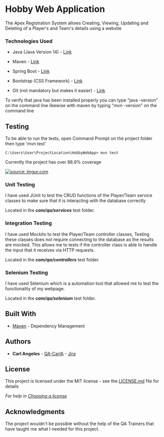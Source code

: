 # Hobby Web Application

The Apex Registration System allows Creating, Viewing, Updating and Deleting of a Player's and Team's details using a website

### Technologies Used
* Java (Java Version 14) - [Link](https://www.oracle.com/java/technologies/javase/jdk14-archive-downloads.html)

* Maven - [Link](https://maven.apache.org/)

* Spring Boot - [Link](https://spring.io/tools)

* Bootstrap (CSS Framework) - [Link](https://getbootstrap.com/)

* Git (not mandatory but makes it easier) - [Link](https://git-scm.com)

To verify that java has been installed properly you can type "java -version" on the command line likewise with maven by typing "mvn -version" on the command line

## Testing

To be able to run the tests, open Command Prompt on the project folder then type 'mvn test'
```
C:\Users\User\ProjectLocation\HobbyWebApp> mvn test
```

Currently the project has over 88.9% coverage

<a href="https://imgur.com/YXQxRbh"><img src="https://i.imgur.com/YXQxRbh.png" title="source: imgur.com" /></a>

### Unit Testing

I have used JUnit to test the CRUD functions of the Player/Team service classes to make sure that it is interacting with the database correctly

Located in the ***com/qa/services*** test folder.

### Integration Testing

I have used Mockito to test the Player/Team controller classes, Testing these classes does not require connecting to the database as the results are mocked. This allows me to tests if the controller class is able to handle the input that it receives via HTTP requests.

Located in the ***com/qa/controllers*** test folder.

### Selenium Testing

I have used Selenium which is a automation tool that allowed me to test the functionality of my webpage.

Located in the ***com/qa/selenium*** test folder.

## Built With

* [Maven](https://maven.apache.org/) - Dependency Management

## Authors
* **Carl Angeles** - [QA-CarlA](https://github.com/QA-CarlA) - [Jira](https://test20novsoft2.atlassian.net/secure/RapidBoard.jspa?rapidView=5&projectKey=HP&selectedIssue=HP-8&atlOrigin=eyJpIjoiNjFmZGM2ZTlhZWJlNDc3YzgxYmMwMjc4MDQyOGZkNGQiLCJwIjoiaiJ9)

## License

This project is licensed under the MIT license - see the [LICENSE.md](LICENSE.md) file for details 

*For help in [Choosing a license](https://choosealicense.com/)*

## Acknowledgments
The project wouldn't be possible without the help of the QA Trainers that have taught me what I needed for this project.
